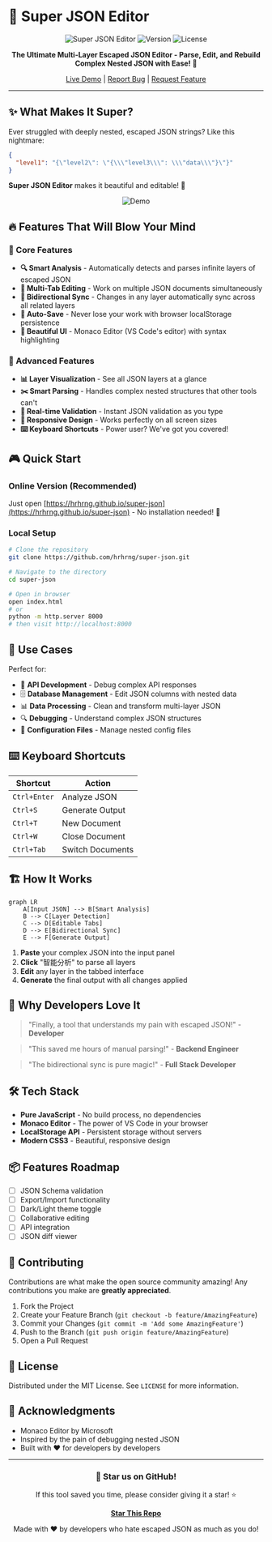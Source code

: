# 🚀 Super JSON Editor

<div align="center">

![Super JSON Editor](https://img.shields.io/badge/JSON-Editor-blue?style=for-the-badge)
![Version](https://img.shields.io/badge/version-2.0-green?style=for-the-badge)
![License](https://img.shields.io/badge/license-MIT-orange?style=for-the-badge)

**The Ultimate Multi-Layer Escaped JSON Editor - Parse, Edit, and Rebuild Complex Nested JSON with Ease! 🎯**

[Live Demo](https://hrhrng.github.io/super-json) | [Report Bug](https://github.com/hrhrng/super-json/issues) | [Request Feature](https://github.com/hrhrng/super-json/issues)

</div>

---

## ✨ What Makes It Super?

Ever struggled with deeply nested, escaped JSON strings? Like this nightmare:

```json
{
  "level1": "{\"level2\": \"{\\\"level3\\\": \\\"data\\\"}\"}"
}
```

**Super JSON Editor** makes it beautiful and editable! 🎨

<div align="center">
  <img src="https://via.placeholder.com/800x400/1e1e1e/007acc?text=Super+JSON+Editor+Demo" alt="Demo" />
</div>

## 🔥 Features That Will Blow Your Mind

### 🎯 Core Features
- **🔍 Smart Analysis** - Automatically detects and parses infinite layers of escaped JSON
- **📑 Multi-Tab Editing** - Work on multiple JSON documents simultaneously
- **🔄 Bidirectional Sync** - Changes in any layer automatically sync across all related layers
- **💾 Auto-Save** - Never lose your work with browser localStorage persistence
- **🎨 Beautiful UI** - Monaco Editor (VS Code's editor) with syntax highlighting

### 🚀 Advanced Features
- **📊 Layer Visualization** - See all JSON layers at a glance
- **✂️ Smart Parsing** - Handles complex nested structures that other tools can't
- **🔧 Real-time Validation** - Instant JSON validation as you type
- **📱 Responsive Design** - Works perfectly on all screen sizes
- **⌨️ Keyboard Shortcuts** - Power user? We've got you covered!

## 🎮 Quick Start

### Online Version (Recommended)
Just open [https://hrhrng.github.io/super-json](https://hrhrng.github.io/super-json) - No installation needed! 🎉

### Local Setup
```bash
# Clone the repository
git clone https://github.com/hrhrng/super-json.git

# Navigate to the directory
cd super-json

# Open in browser
open index.html
# or
python -m http.server 8000
# then visit http://localhost:8000
```

## 🎯 Use Cases

Perfect for:
- 🔧 **API Development** - Debug complex API responses
- 🗄️ **Database Management** - Edit JSON columns with nested data
- 📊 **Data Processing** - Clean and transform multi-layer JSON
- 🔍 **Debugging** - Understand complex JSON structures
- 📝 **Configuration Files** - Manage nested config files

## ⌨️ Keyboard Shortcuts

| Shortcut | Action |
|----------|--------|
| `Ctrl+Enter` | Analyze JSON |
| `Ctrl+S` | Generate Output |
| `Ctrl+T` | New Document |
| `Ctrl+W` | Close Document |
| `Ctrl+Tab` | Switch Documents |

## 🏗️ How It Works

```mermaid
graph LR
    A[Input JSON] --> B[Smart Analysis]
    B --> C[Layer Detection]
    C --> D[Editable Tabs]
    D --> E[Bidirectional Sync]
    E --> F[Generate Output]
```

1. **Paste** your complex JSON into the input panel
2. **Click** "智能分析" to parse all layers
3. **Edit** any layer in the tabbed interface
4. **Generate** the final output with all changes applied

## 🌟 Why Developers Love It

> "Finally, a tool that understands my pain with escaped JSON!" - **Developer**

> "This saved me hours of manual parsing!" - **Backend Engineer**

> "The bidirectional sync is pure magic!" - **Full Stack Developer**

## 🛠️ Tech Stack

- **Pure JavaScript** - No build process, no dependencies
- **Monaco Editor** - The power of VS Code in your browser
- **LocalStorage API** - Persistent storage without servers
- **Modern CSS3** - Beautiful, responsive design

## 📦 Features Roadmap

- [ ] JSON Schema validation
- [ ] Export/Import functionality
- [ ] Dark/Light theme toggle
- [ ] Collaborative editing
- [ ] API integration
- [ ] JSON diff viewer

## 🤝 Contributing

Contributions are what make the open source community amazing! Any contributions you make are **greatly appreciated**.

1. Fork the Project
2. Create your Feature Branch (`git checkout -b feature/AmazingFeature`)
3. Commit your Changes (`git commit -m 'Add some AmazingFeature'`)
4. Push to the Branch (`git push origin feature/AmazingFeature`)
5. Open a Pull Request

## 📄 License

Distributed under the MIT License. See `LICENSE` for more information.

## 🙏 Acknowledgments

- Monaco Editor by Microsoft
- Inspired by the pain of debugging nested JSON
- Built with ❤️ for developers by developers

---

<div align="center">

### 🌟 Star us on GitHub!

If this tool saved you time, please consider giving it a star! ⭐

**[Star This Repo](https://github.com/hrhrng/super-json)**

Made with ❤️ by developers who hate escaped JSON as much as you do!

</div>